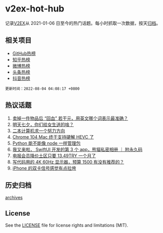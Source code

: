 # v2ex-hot-hub

 记录[V2EX](https://www.v2ex.com/)从 2021-01-06 日至今的热门话题。每小时抓取一次数据，按天[归档](archives)。
 
 ## 相关项目

- [GitHub热榜](https://github.com/snaildev/github-hot-hub)
- [知乎热榜](https://github.com/snaildev/zhihu-hot-hub)
- [微博热榜](https://github.com/snaildev/weibo-hot-hub)
- [头条热榜](https://github.com/snaildev/toutiao-hot-hub)
- [抖音热榜](https://github.com/snaildev/douyin-hot-hub)


 `更新时间：2022-08-04 04:08:17 +0800`

## 热议话题

1. [卖掉一件物品后 “回血” 若干元，用英文哪个词表示最准确？](https://www.v2ex.com/t/870345)
1. [明天七夕，你们给女生送的啥？](https://www.v2ex.com/t/870459)
1. [二本计算机求一个努力方向](https://www.v2ex.com/t/870369)
1. [Chrome 104 Mac 终于支持硬解 HEVC 了](https://www.v2ex.com/t/870362)
1. [Python 能不能像 node 一样管理包](https://www.v2ex.com/t/870375)
1. [我又来啦， SwiftUI 开发的第 3 个 app，熊猫私密相册 ｜ 附永久码](https://www.v2ex.com/t/870471)
1. [电报会员降价土区只要 13.49TRY 一个月了](https://www.v2ex.com/t/870349)
1. [写代码用的 4K 60Hz 显示器，预算 1500 有没有推荐的？](https://www.v2ex.com/t/870373)
1. [iPhone 的双卡信号感觉有点拉垮](https://www.v2ex.com/t/870397)

## 历史归档

[archives](archives)

## License

See the [LICENSE](LICENSE) file for license rights and limitations (MIT).
